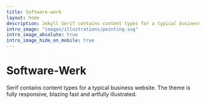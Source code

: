 ```yaml
---
title: Software-werk
layout: home
description: Jekyll Serif contains content types for a typical business website. The theme is fully responsive, blazing fast and artfully illustrated.
intro_image: "images/illustrations/pointing.svg"
intro_image_absolute: true
intro_image_hide_on_mobile: true
---
```


# Software-Werk

Serif contains content types for a typical business website. The theme is fully responsive, blazing fast and artfully illustrated.
